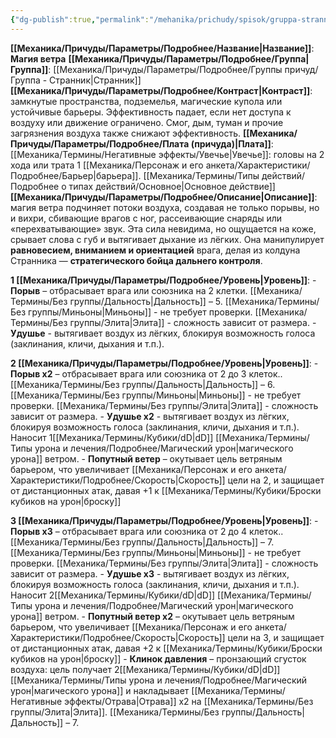 ```yaml
---
{"dg-publish":true,"permalink":"/mehanika/prichudy/spisok/gruppa-strannik/magiya-vetra/"}
---
```


**[[Механика/Причуды/Параметры/Подробнее/Название\|Название]]**: **Магия ветра**
**[[Механика/Причуды/Параметры/Подробнее/Группа\|Группа]]**: [[Механика/Причуды/Параметры/Подробнее/Группы причуд/Группа - Странник\|Странник]]  
**[[Механика/Причуды/Параметры/Подробнее/Контраст\|Контраст]]**: замкнутые пространства, подземелья, магические купола или устойчивые барьеры. Эффективность падает, если нет доступа к воздуху или движение ограничено.  Смог, дым, туман и прочие загрязнения воздуха также снижают эффективность.
**[[Механика/Причуды/Параметры/Подробнее/Плата (причуда)\|Плата]]**:  [[Механика/Термины/Негативные эффекты/Увечье\|Увечье]]: головы на 2 хода или трата 1 [[Механика/Персонаж и его анкета/Характеристики/Подробнее/Барьер\|барьера]]. [[Механика/Термины/Типы действий/Подробнее о типах действий/Основное\|Основное действие]]  
**[[Механика/Причуды/Параметры/Подробнее/Описание\|Описание]]**:  магия ветра подчиняет потоки воздуха, создавая не только порывы, но и вихри, сбивающие врагов с ног, рассеивающие снаряды или «перехватывающие» звук. Эта сила невидима, но ощущается на коже, срывает слова с губ и вытягивает дыхание из лёгких. Она манипулирует **равновесием, вниманием и ориентацией** врага, делая из колдуна Странника — **стратегического бойца дальнего контроля**.


 **1 [[Механика/Причуды/Параметры/Подробнее/Уровень\|Уровень]]**:
	- **Порыв** – отбрасывает врага или союзника на 2 клетки. [[Механика/Термины/Без группы/Дальность\|Дальность]] – 5. [[Механика/Термины/Без группы/Миньоны\|Миньоны]] - не требует проверки. [[Механика/Термины/Без группы/Элита\|Элита]] - сложность зависит от размера. 
	- **Удушье** - вытягивает воздух из лёгких, блокируя возможность голоса (заклинания, кличи, дыхания и т.п.).

 **2 [[Механика/Причуды/Параметры/Подробнее/Уровень\|Уровень]]**:
	- **Порыв х2** – отбрасывает врага или союзника от 2 до  3 клеток.. [[Механика/Термины/Без группы/Дальность\|Дальность]] – 6. [[Механика/Термины/Без группы/Миньоны\|Миньоны]] - не требует проверки. [[Механика/Термины/Без группы/Элита\|Элита]] - сложность зависит от размера. 
	- **Удушье х2** - вытягивает воздух из лёгких, блокируя возможность голоса (заклинания, кличи, дыхания и т.п.). Наносит 1[[Механика/Термины/Кубики/dD\|dD]] [[Механика/Термины/Типы урона и лечения/Подробнее/Магический урон\|магического урона]] ветром.
	- **Попутный ветер** – окутывает цель ветряным барьером, что увеличивает [[Механика/Персонаж и его анкета/Характеристики/Подробнее/Скорость\|Скорость]] цели на 2, и защищает от дистанционных атак, давая +1 к [[Механика/Термины/Кубики/Броски кубиков на урон\|броску]]

 **3 [[Механика/Причуды/Параметры/Подробнее/Уровень\|Уровень]]**:
	- **Порыв х3** – отбрасывает врага или союзника от 2 до  4 клеток.. [[Механика/Термины/Без группы/Дальность\|Дальность]] – 7. [[Механика/Термины/Без группы/Миньоны\|Миньоны]] - не требует проверки. [[Механика/Термины/Без группы/Элита\|Элита]] - сложность зависит от размера. 
	- **Удушье х3** - вытягивает воздух из лёгких, блокируя возможность голоса (заклинания, кличи, дыхания и т.п.). Наносит 2[[Механика/Термины/Кубики/dD\|dD]] [[Механика/Термины/Типы урона и лечения/Подробнее/Магический урон\|магического урона]] ветром.
	- **Попутный ветер х2** – окутывает цель ветряным барьером, что увеличивает [[Механика/Персонаж и его анкета/Характеристики/Подробнее/Скорость\|Скорость]] цели на 3, и защищает от дистанционных атак, давая +2 к [[Механика/Термины/Кубики/Броски кубиков на урон\|броску]]
	- **Клинок давления** – пронзающий сгусток воздуха: цель получает 2[[Механика/Термины/Кубики/dD\|dD]] [[Механика/Термины/Типы урона и лечения/Подробнее/Магический урон\|магического урона]] и  накладывает [[Механика/Термины/Негативные эффекты/Отрава\|Отрава]] х2 на [[Механика/Термины/Без группы/Элита\|Элита]]. [[Механика/Термины/Без группы/Дальность\|Дальность]] – 7.